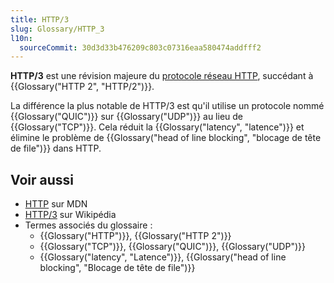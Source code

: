 ```yaml
---
title: HTTP/3
slug: Glossary/HTTP_3
l10n:
  sourceCommit: 30d3d33b476209c803c07316eaa580474addfff2
---
```


**HTTP/3** est une révision majeure du [protocole réseau HTTP](/fr/docs/Web/HTTP), succédant à {{Glossary("HTTP 2", "HTTP/2")}}.

La différence la plus notable de HTTP/3 est qu'il utilise un protocole nommé {{Glossary("QUIC")}} sur {{Glossary("UDP")}} au lieu de {{Glossary("TCP")}}. Cela réduit la {{Glossary("latency", "latence")}} et élimine le problème de {{Glossary("head of line blocking", "blocage de tête de file")}} dans HTTP.

## Voir aussi

- [HTTP](/fr/docs/Web/HTTP) sur MDN
- [HTTP/3](https://fr.wikipedia.org/wiki/HTTP/3) sur Wikipédia
- Termes associés du glossaire&nbsp;:
  - {{Glossary("HTTP")}}, {{Glossary("HTTP 2")}}
  - {{Glossary("TCP")}}, {{Glossary("QUIC")}}, {{Glossary("UDP")}}
  - {{Glossary("latency", "Latence")}}, {{Glossary("head of line blocking", "Blocage de tête de file")}}
